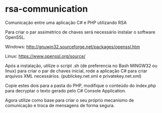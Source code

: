 # rsa-communication
Comunicação entre uma aplicação C# e PHP utilizando RSA

Para criar o par assimetrico de chaves será necessário instalar o software OpenSSL.

Windows: http://gnuwin32.sourceforge.net/packages/openssl.htm

Linux: https://www.openssl.org/source/

Após a instalação, utilize o script .sh (de preferencia no Bash MINGW32 ou linux) para criar o par de chaves inicial,  rode a aplicação C# para criar arquivos XML necessários. (publickey.net.xml e privatekey.net.xml)

Copie estes dois para a pasta do PHP, modifique o conteúdo do index.php para decryptar o texto gerado pelo C# Console Application.

Agora utilize como base para criar o seu próprio mecanismo de comunicação e troca de mensagens de forma segura.

